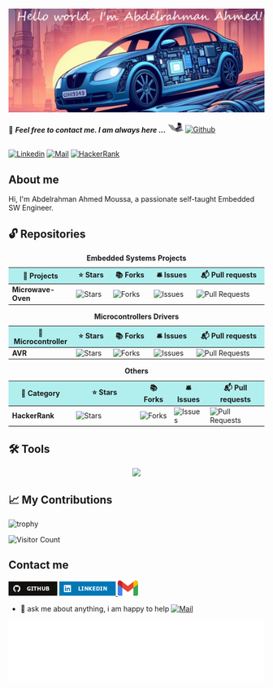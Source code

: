 <h1>
    <img align="center" src="assets/wellcome.jpg" >
</h1>

📝 ***Feel free to contact me. I am always here ...*** <img src="assets/giphy.gif" width="30">  [![Github](https://img.shields.io/github/followers/abd-elarhman?label=Followers&style=social)](https://github.com/abd-elarhman)
<br>

<br> [![Linkedin](https://img.shields.io/badge/LinkedIn-Abdelrahman%20Ahmed-blue?logo=Linkedin&logoColor=blue&labelColor=black)](https://www.linkedin.com/in/-abdelrahman-ahmed//) [![Mail](https://img.shields.io/badge/abdelrahman.ahmed0599@gmail.com-blue?logo=Gmail&logoColor=blue&labelColor=black)](mailto:abdelrahman.ahmed0599@gmail.com) [![HackerRank](https://img.shields.io/badge/HackerRank-abdelrahman_ah30-brightgreen?logo=HackerRank&logoColor=Green&labelColor=black)](https://www.hackerrank.com/profile/abdelrahman_ah30) </br>

## About me

Hi, I'm Abdelrahman Ahmed Moussa, a passionate self-taught Embedded SW Engineer.


## 🔓 Repositories

<table style="width:100%;">
  <caption><b> Embedded Systems Projects </b></caption>
  <colgroup>
    <col span="1" style="width:25%;">
  </colgroup>
  <thead>
    <tr style="border-bottom: 1.5px solid black; background-color: rgba(0, 204, 204, 0.3);">
      <th>🎁 Projects</th>
      <th>⭐ Stars</th>
      <th>📚 Forks</th>
      <th>🛎 Issues</th>
      <th>📬 Pull requests</th>
    </tr>
  </thead>
  <tbody>
     <tr style="border-bottom: 1.5px solid black;">
      <td><a href="https://github.com/abd-elarhman/Microwave-Oven" style="display:block; text-decoration:none;"><b>Microwave-Oven</b></a></td>
      <td><img alt="Stars" src="https://img.shields.io/github/stars/abd-elarhman/Microwave-Oven?style=flat-square&labelColor=343b41""/></td>
      <td><img alt="Forks" src="https://img.shields.io/github/forks/abd-elarhman/Microwave-Oven?style=flat-square&labelColor=343b41""/></td>
      <td><img alt="Issues" src="https://img.shields.io/github/issues/abd-elarhman/Microwave-Oven?style=flat-square&labelColor=343b41""/></td>
      <td><img alt="Pull Requests" src="https://img.shields.io/github/issues-pr/abd-elarhman/Microwave-Oven?style=flat-square&labelColor=343b41""/></td>
    </tr>
  </tbody>
</table>

<table style="width:100%;">
    <caption><b> Microcontrollers Drivers </b></caption>
  <colgroup>
    <col span="1" style="width:25%;">
  </colgroup>
  <thead>
  <thead>
    <tr style="border-bottom: 1.5px solid black; background-color: rgba(0, 204, 204, 0.3);">
      <th>🎁 Microcontroller</td>
      <th>⭐ Stars</td>
      <th>📚 Forks</td>
      <th>🛎 Issues</td>
      <th>📬 Pull requests</td>
    </tr>
  </thead>
  <tbody>
    <tr style="border-bottom: 1.5px solid black;">
      <td><a href="https://github.com/abd-elarhman/Atmega32-Drivers" style="display:block; text-decoration:none;"><b>AVR</b></a></td>
        <td><img alt="Stars" src="https://img.shields.io/github/stars/abd-elarhman/Atmega32-Drivers?style=flat-square&labelColor=343b41"/></td>
      <td><img alt="Forks" src="https://img.shields.io/github/forks/abd-elarhman/Atmega32-Drivers?style=flat-square&labelColor=343b41"/></td>
      <td><img alt="Issues" src="https://img.shields.io/github/issues/abd-elarhman/Atmega32-Drivers?style=flat-square&labelColor=343b41"/></td>
      <td><img alt="Pull Requests" src="https://img.shields.io/github/issues-pr/abd-elarhman/Atmega32-Drivers?style=flat-square&labelColor=343b41"/></td>
      </tr>
  </tbody>
</table>

<table style="width:100%;">
    <colgroup>
    <col span="1" style="width:25%;">
  </colgroup>
  <thead>
  <thead>
    <caption><b> Others </b></caption>
    <colgroup>
    <col span="1" style="width:25%;">
  </colgroup>
  <thead>
  <thead>
        <tr style="border-bottom: 1.5px solid black; background-color: rgba(0, 204, 204, 0.3);">
            <th>🎁 Category</th>
            <th>⭐ Stars</th>
            <th>📚 Forks</th>
            <th>🛎 Issues</th>
            <th>📬 Pull requests</th>
        </tr>
    </thead>
    <tbody>
	    <tr style="border-bottom: 1.5px solid black;">
        <td><a href="https://github.com/abd-elarhman/HackerRank" style="display:block; text-decoration:none;"><b>HackerRank</b></a></td>
        <td><img alt="Stars" src="https://img.shields.io/github/stars/abd-elarhman/HackerRank?style=flat-square&labelColor=343b41"/></td>
        <td><img alt="Forks" src="https://img.shields.io/github/forks/abd-elarhman/HackerRank?style=flat-square&labelColor=343b41"/></td>
        <td><img alt="Issues" src="https://img.shields.io/github/issues/abd-elarhman/HackerRank?style=flat-square&labelColor=343b41"/></td>
        <td><img alt="Pull Requests" src="https://img.shields.io/github/issues-pr/abd-elarhman/HackerRank?style=flat-square&labelColor=343b41"/></td>
        </tr>
  </tbody>
</table>


## 🛠️ Tools

<p align="center">
  <a href="https://skillicons.dev">
    <img src="https://skillicons.dev/icons?i=git,github,vscode,eclipse" />
  </a>
</p>

## 📈 My Contributions <br>

![trophy](https://github-profile-trophy.vercel.app/?username=abd-elarhman)

![Visitor Count](https://profile-counter.glitch.me/abd-elarhman/count.svg)

## Contact me

<p>
    <a href="https://github.com/abd-elarhman" target="_blank"><img alt="Github" src="assets/github.png"></a>
    <a href="https://www.linkedin.com/in/-abdelrahman-ahmed" target="_blank"><img alt="LinkedIn" src="assets/linkedin.png">
    </a>
    <a href="mailto:abdelrahman.ahmed0599@gmail.com" target="_blank"><img alt="Gmail" src="assets/gmail.png" height="30"></a>
</p>

- 💬 ask me about anything, i am happy to help [![Mail](https://img.shields.io/badge/abdelrahman.ahmed0599@gmail.com-blue?logo=Gmail&logoColor=blue&labelColor=black)](mailto:abdelrahman.ahmed0599@gmail.com)

<div align="center">

<img height="120" alt="Thanks for visiting me" width="100%" src="assets/marquee.svg" />
<br />
